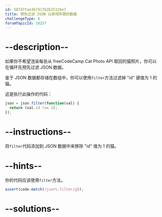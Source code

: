 ```yaml
---
id: 587d7fae367417b2b2512be7
title: 预先过滤 JSON 以获得所需的数据
challengeType: 6
forumTopicId: 18257
---
```


# --description--

如果你不希望渲染每张从 freeCodeCamp Cat Photo API 取回的猫照片，你可以在循环先预先过滤 JSON 数据。

鉴于 JSON 数据都存储在数组中，你可以使用`filter`方法过滤掉 "id" 键值为 1 的猫。

这是执行此操作的代码：

```js
json = json.filter(function(val) {
  return (val.id !== 1);
});
```

# --instructions--

将`filter`代码添加到 JSON 数据中来移除 "id" 值为 1 的猫。

# --hints--

你的代码应该使用`filter`方法。

```js
assert(code.match(/json\.filter/g));
```

# --solutions--

